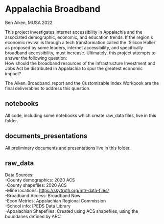 # Appalachia Broadband

Ben Aiken, MUSA 2022

This project investigates internet accessibility in Appalachia and the associated demographic, economic, and education trends.  If the region's economic revival is through a tech transformation called the 'Silicon Holler' as proposed by some leaders, internet accessibility, and specifically broadband accessibility, must increase.  Ultimately, this project attempts to answer the following question:  <br>
How should the broadband resources of the Infrastructure Investment and Jobs Act be distributed in Appalachia to spur the greatest economic impact?  <br>

The Aiken_Broadband_report and the Customizable Index Workbook are the final deliverables to address this question.

## notebooks
All code, including some notebooks which create raw_data files, live in this folder. <br>

## documents_presentations
All preliminary documents and presentations live in this folder. <br>

## raw_data
Data Sources: <br>
-County demographics: 2020 ACS <br>
-County shapefiles: 2020 ACS <br>
-Mine locations: https://skytruth.org/mtr-data-files/ <br>
-Broadband Access: Broadband Now <br>
-Econ Metrics: Appalachian Regional Commission <br>
-School info: IPEDS Data Library <br>
-Appalachian Shapefiles: Created using ACS shapefiles, using the boundaries defined by ARC
